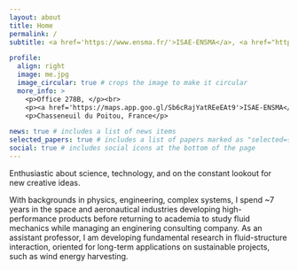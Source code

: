 ```yaml
---
layout: about
title: Home
permalink: /
subtitle: <a href='https://www.ensma.fr/'>ISAE-ENSMA</a>, <a href="https://pprime.fr/">Institut P'</a>

profile:
  align: right
  image: me.jpg
  image_circular: true # crops the image to make it circular
  more_info: >
    <p>Office 278B, </p><br>
    <p><a href='https://maps.app.goo.gl/Sb6cRajYatREeEAt9'>ISAE-ENSMA</a></p>
    <p>Chasseneuil du Poitou, France</p>

news: true # includes a list of news items
selected_papers: true # includes a list of papers marked as "selected={true}"
social: true # includes social icons at the bottom of the page
---
```


Enthusiastic about science, technology, and on the constant lookout for new creative ideas.

With backgrounds in physics, engineering, complex systems, I spend ~7 years in the space and aeronautical industries developing high-performance products before returning to academia to study fluid mechanics while managing an enginering consulting company. As an assistant professor, I am developing fundamental research in fluid-structure interaction, oriented for long-term applications on  sustainable projects, such as wind energy harvesting. 
